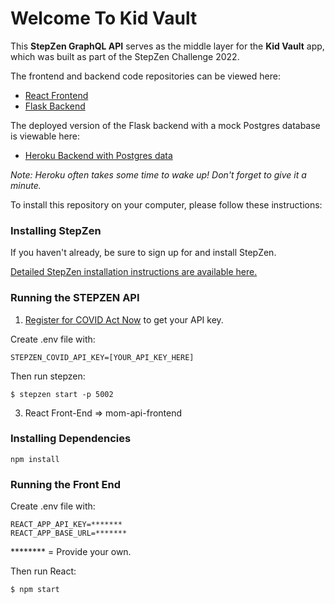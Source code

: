 # Welcome To Kid Vault

This **StepZen GraphQL API** serves as the middle layer for the **Kid Vault** app, which was built as part of the StepZen Challenge 2022.

The frontend and backend code repositories can be viewed here:
- [React Frontend](https://github.com/melawong/mom-api-frontend)
- [Flask Backend](https://github.com/anita-lee/mom_api2)

The deployed version of the Flask backend with a mock Postgres database is viewable here:
- [Heroku Backend with Postgres data](https://test-mom-api.herokuapp.com/)

*Note: Heroku often takes some time to wake up! Don't forget to give it a minute.*


To install this repository on your computer, please follow these instructions:

### Installing StepZen

If you haven't already, be sure to sign up for and install StepZen.

[Detailed StepZen installation instructions are available here.](https://stepzen.com/docs/quick-start/install-and-setup)


### Running the STEPZEN API

1. [Register for COVID Act Now](https://apidocs.covidactnow.org/) to get your API key.

Create .env file with:
```
STEPZEN_COVID_API_KEY=[YOUR_API_KEY_HERE]
```

Then run stepzen:

```
$ stepzen start -p 5002
```

3. React Front-End => mom-api-frontend

### Installing Dependencies

```
npm install
```

### Running the Front End

Create .env file with:
```
REACT_APP_API_KEY=*******
REACT_APP_BASE_URL=*******
```
******** = Provide your own.

Then run React:

```
$ npm start
```
